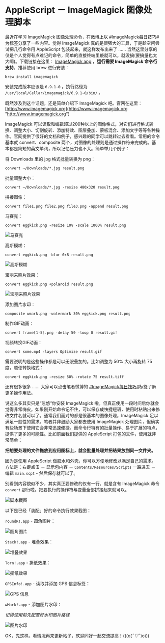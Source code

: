 # AppleScript － ImageMagick 图像处理脚本

最近在学习 ImageMagick 图像处理命令，在微博上以 [#ImageMagick每日技巧#][imtag] 为标签分享了一些内容。觉得 ImageMagick 真的是很强大的工具，于是趁空闲尝试把几行命令用 AppleScript 包装起来，就这样发布出来了 …… 当然这里分享的仅是个人觉得有点难记的命令，简单的直接终端里敲就可以，就没搞(要搞量也太大啊)。下载链接在这里： [ImageMagick app][apppkg] ，**运行需要 ImageMagick 命令行支持**，推荐使用 brew 进行安装：

    brew install imagemagick

安装完成版本应该是 `6.9.1-0` ，执行路径为 `/usr/local/Cellar/imagemagick/6.9.1-0/bin/` 。

既然涉及到这个话题，还是简单介绍下 ImageMagick 吧。官网在这里： [http://www.imagemagick.org](http://www.imagemagick.org "http://www.imagemagick.org")

ImageMagick 可以读取和编辑超过200种以上的图像格式，对它们进行格式转换、调整大小、切割旋转、添加特效、图层叠加、蒙板混合、添加文字等等各种操作。官网提供了很好的文档和例子，感兴趣的同学可以跳转过去看看。常用的命令基本就 convert、composite 两个，对图像的处理则是通过操作符来完成的。基本都是简短的英文单词，所以记忆压力也不大。简单举几个例子：

将 Downloads 里的 jpg 格式批量转换为 png：

    convert ~/Downloads/*.jpg result.png

批量调整大小：

    convert ~/Downloads/*.jpg -resize 480x320 result.png

拼接图像：

    convert file1.png file2.png file3.png -append result.png

马赛克：

    convert eggkick.png -resize 10% -scale 1000% result.png

![马赛克](../img/IM-resize-scale.png "马赛克")

高斯模糊：

    convert eggkick.png -blur 0x8 result.png

![高斯模糊](../img/IM-blur.png "高斯模糊")

宝丽来照片效果：

    convert eggkick.png +polaroid result.png

![宝丽来照片效果](../img/IM-polaroid.png "宝丽来照片效果")

添加图片水印：

    composite wmark.png -watermark 30% eggkick.png result.png

制作GIF动画：

    convert frame[1-5].png -delay 50 -loop 0 result.gif

视频转换GIF动画：

    convert some.mp4 -layers Optimize result.gif

需要说明的是这些操作都是可以无限叠加的。比如调整为 50% 大小再旋转 75 度，顺便转换格式：

    convert eggkick.png -resize 50% -rotate 75 result.tiff

还有很多很多 …… 大家可以点击笔者微博的 [#ImageMagick每日技巧#][imtag]标签了解更多操作用法。

说这么多其实只是“忽悠”你安装 ImageMagick 啦，但真正使用一段时间后你就会觉得非常嗨皮。如果刚开始命令记不住，可以保存成快捷短语，使用时粘贴出来修改文件名就可以了。通常我们面对的都是很基本的图像处理，ImageMagick 足以满足一般性的需求。笔者并非鼓励大家都去使用 ImageMagick 处理图片，但确实有些场景下使用它会非常迅速便捷。而命令行特有的批量操作、易于扩展的特点，提供了更多的可能性。比如前面我们提供的 AppleScript 打包的文件，使用就非常简单：

**把想要处理的文件拖放到应用图标上，就会批量处理并把结果放到同一文件夹。**

因为是使用 AppleScript 做胶水和外壳，你可以方便地修改以满足自己的需求。方法是：右键点击 － 显示包内容 － `Contents/Resources/Scripts` 一路进去 － 编辑 `main.scpt` - 然后保存就可以了。

别看到内容貌似不少，其实真正要修改的仅有一行，就是含有 ImageMagick 命令 `convert` 那行啦。把要执行的操作符与变量全部拼接起来就可以。

![脚本截图](../img/IM-scripteditor.png "脚本截图")

以下是已经「装配」好的命令执行效果截图：

`roundR!.app` - 圆角图片：

![圆角图片](../img/IM-roundr.png "圆角图片")

`Stack!.app` - 堆叠效果：

![堆叠效果](../img/IM-stack.png "堆叠效果")

`Torn!.app` - 撕纸效果：

![撕纸效果](../img/IM-torn.png "撕纸效果")

`GPSInfo!.app` - 读取并添加 GPS 信息标签：

![GPS 信息](../img/IM-gpsinfo.png "GPS 信息")

`wMark!.app` - 添加图片水印：

*记得使用前先配置好水印图片路径*

![图片水印](../img/IM-wmark.png "图片水印")

OK，先这样。看情况再来更新帖子，欢迎同好一起交流提高！(((o(*ﾟ▽ﾟ*)o)))


[apppkg]:http://pan.baidu.com/s/1eQD0TFk "http://pan.baidu.com/s/1eQD0TFk"

[imtag]:http://huati.weibo.com/k/ImageMagick每日技巧?from=501 "http://huati.weibo.com/k/ImageMagick每日技巧?from=501"
